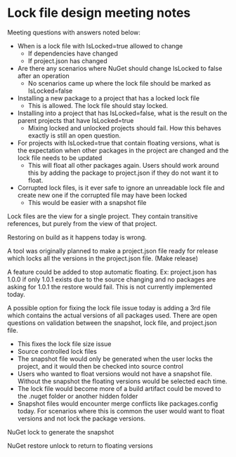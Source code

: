 # Lock file design meeting notes

Meeting questions with answers noted below:
* When is a lock file with IsLocked=true allowed to change
  * If dependencies have changed
  * If project.json has changed
* Are there any scenarios where NuGet should change IsLocked to false after an operation
  * No scenarios came up where the lock file should be marked as IsLocked=false
* Installing a new package to a project that has a locked lock file
  * This is allowed. The lock file should stay locked.
* Installing into a project that has IsLocked=false, what is the result on the parent projects that have IsLocked=true
  * Mixing locked and unlocked projects should fail. How this behaves exactly is still an open question.
* For projects with IsLocked=true that contain floating versions, what is the expectation when other packages in the project are changed and the lock file needs to be updated
  * This will float all other packages again. Users should work around this by adding the package to project.json if they do not want it to float.
* Corrupted lock files, is it ever safe to ignore an unreadable lock file and create new one if the corrupted file may have been locked
  * This would be easier with a snapshot file

Lock files are the view for a single project. They contain transitive references, but purely from the view of that project.

Restoring on build as it happens today is wrong.

A tool was originally planned to make a project.json file ready for release which locks all the versions in the project.json file. (Make release)

A feature could be added to stop automatic floating. Ex: project.json has 1.0.0  if only 1.0.1 exists due to the source changing and no packages are asking for 1.0.1 the restore would fail. This is not currently implemented today.

A possible option for fixing the lock file issue today is adding a 3rd file which contains the actual versions of all packages used. There are open questions on validation between the snapshot, lock file, and project.json file.
* This fixes the lock file size issue
* Source controlled lock files
* The snapshot file would only be generated when the user locks the project, and it would then be checked into source control
* Users who wanted to float versions would not have a snapshot file. Without the snapshot the floating versions would be selected each time.
* The lock file would become more of a build artifact could be moved to the .nuget folder or another hidden folder
* Snapshot files would encounter merge conflicts like packages.config today. For scenarios where this is common the user would want to float versions and not lock the package versions.

NuGet lock to generate the snapshot

NuGet restore unlock to return to floating versions


